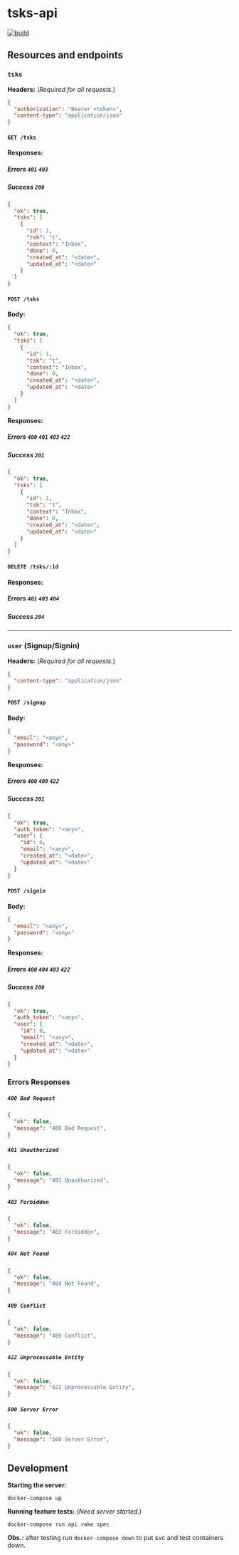 # tsks-api

[![build](https://app.travis-ci.com/luanramosvicente/tsks-api.svg?branch=main)](https://travis-ci.com/luanrvmood/tsks-api)

## Resources and endpoints

### `tsks`

**Headers:** (_Required for all requests._)

```json
{
  "authorization": "Bearer <token>",
  "content-type": "application/json"
}
```

#### `GET /tsks`

**Responses:**

##### Errors `401` `403`

##### Success `200`

```json
{
  "ok": true,
  "tsks": [
    {
      "id": 1,
      "tsk": "t",
      "context": "Inbox",
      "done": 0,
      "created_at": "<date>",
      "updated_at": "<date>"
    }
  ]
}
```

#### `POST /tsks`

**Body:**

```json
{
  "ok": true,
  "tsks": [
    {
      "id": 1,
      "tsk": "t",
      "context": "Inbox",
      "done": 0,
      "created_at": "<date>",
      "updated_at": "<date>"
    }
  ]
}
```

**Responses:**

##### Errors `400` `401` `403` `422`

##### Success `201`

```json
{
  "ok": true,
  "tsks": [
    {
      "id": 1,
      "tsk": "t",
      "context": "Inbox",
      "done": 0,
      "created_at": "<date>",
      "updated_at": "<date>"
    }
  ]
}
```

#### `DELETE /tsks/:id`

**Responses:**

##### Errors `401` `403` `404`

##### Success `204`

<hr/>

### `user` (Signup/Signin)

**Headers:** (_Required for all requests._)

```json
{
  "content-type": "application/json"
}
```

#### `POST /signup`

**Body:**

```json
{
  "email": "<any>",
  "password": "<any>"
}
```

**Responses:**

##### Errors `400` `409` `422`

##### Success `201`

```json
{
  "ok": true,
  "auth_token": "<any>",
  "user": {
    "id": 0,
    "email": "<any>",
    "created_at": "<date>",
    "updated_at": "<date>"
  }
}
```

#### `POST /signin`

**Body:**

```json
{
  "email": "<any>",
  "password": "<any>"
}
```

**Responses:**

##### Errors `400` `404` `403` `422`

##### Success `200`

```json
{
  "ok": true,
  "auth_token": "<any>",
  "user": {
    "id": 0,
    "email": "<any>",
    "created_at": "<date>",
    "updated_at": "<date>"
  }
}
```

### Errors Responses

##### `400 Bad Request`

```json
{
  "ok": false,
  "message": "400 Bad Request",
}
```

##### `401 Unauthorized`

```json
{
  "ok": false,
  "message": "401 Unauthorized",
}
```

##### `403 Forbidden`

```json
{
  "ok": false,
  "message": "403 Forbidden",
}
```

##### `404 Not Found`

```json
{
  "ok": false,
  "message": "404 Not Found",
}
```

##### `409 Conflict`

```json
{
  "ok": false,
  "message": "409 Conflict",
}
```

##### `422 Unprocessable Entity`

```json
{
  "ok": false,
  "message": "422 Unprocessable Entity",
}
```

##### `500 Server Error`

```json
{
  "ok": false,
  "message": "500 Server Error",
}
```

## Development

**Starting the server:**

```
docker-compose up
```

**Running feature tests:** (_Need server started._)

```
docker-compose run api rake spec
```

**Obs.:** after testing run `docker-compose down` to put svc and test containers down.

